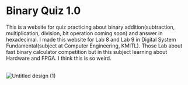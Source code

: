 # Binary Quiz 1.0
This is a website for quiz practicing about binary addition(subtraction, multiplication, division, bit operation coming soon) 
and answer in hexadecimal. I made this website for Lab 8 and Lab 9 in Digital System Fundamental(subject at Computer Engineering, KMITL).
Those Lab about fast binary calculator competition but in this subject learning about Hardware and FPGA.
I think this is so weird. <br><br>


![Untitled design (1)](https://user-images.githubusercontent.com/86193685/199864687-c94bc80e-4276-4dff-a926-18479c2466f9.png)
